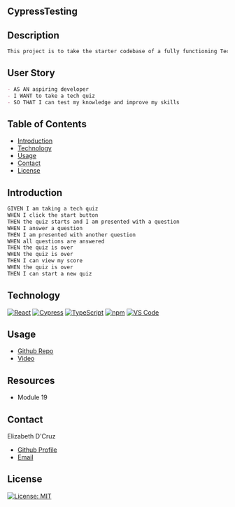 ## CypressTesting

## Description
```md
This project is to take the starter codebase of a fully functioning Tech Quiz application and enhance it by adding Cypress for both component and end-to-end tests. The app was built using the MERN stack with a React front end, MongoDB database, and Node.js/Express.js server and API. It allows users to take a quiz of ten random questions and view their final score.
```

## User Story
```md
- AS AN aspiring developer
- I WANT to take a tech quiz
- SO THAT I can test my knowledge and improve my skills
```


## Table of Contents

- [Introduction](#introduction)
- [Technology](#technology)
- [Usage](#usage)
- [Contact](#credits)
- [License](#license)

## Introduction
```md
GIVEN I am taking a tech quiz
WHEN I click the start button
THEN the quiz starts and I am presented with a question
WHEN I answer a question
THEN I am presented with another question
WHEN all questions are answered
THEN the quiz is over
WHEN the quiz is over
THEN I can view my score
WHEN the quiz is over
THEN I can start a new quiz
```

## Technology
[![React](https://img.shields.io/badge/Framework-React-00ff00?style=plastic&logo=React&logoWidth=10)](https://reactjs.org/)
[![Cypress](https://img.shields.io/badge/Language-Cypress-00ff00?style=plastic&logo=Cypress&logoWidth=10)](https://www.cypress.io/)
[![TypeScript](https://img.shields.io/badge/Language-TypeScript-00ff00?style=plastic&logo=TypeScript&logoWidth=10)](https://www.typescriptlang.org/)
[![npm](https://img.shields.io/badge/Tools-npm-ff0000?style=plastic&logo=npm&logoWidth=10)](https://www.npmjs.com/)
[![VS Code](https://img.shields.io/badge/IDE-VSCode-ff0000?style=plastic&logo=VisualStudioCode&logoWidth=10)](https://code.visualstudio.com/docs)

## Usage
- [Github Repo](https://github.com/dcruzel/CypressTesting)
- [Video](https://drive.google.com/file/d/12HSww98tslbxCv1S3pyiwoqrffTTLbIi/view?usp=sharing)

## Resources

- Module 19

## Contact

Elizabeth D'Cruz
- [Github Profile](https://github.com/dcruzel)
- [Email](Liz.c.dcruz@gmail.com)

## License

[![License: MIT](https://img.shields.io/badge/License-MIT-yellow.svg)](https://opensource.org/licenses/MIT)

